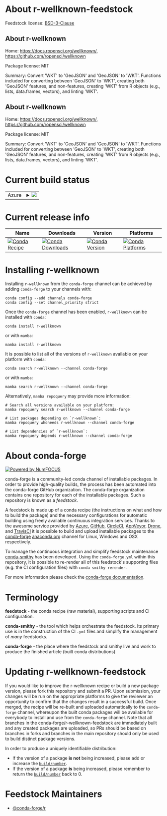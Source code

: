 About r-wellknown-feedstock
===========================

Feedstock license: [BSD-3-Clause](https://github.com/conda-forge/r-wellknown-feedstock/blob/main/LICENSE.txt)


About r-wellknown
-----------------

Home: https://docs.ropensci.org/wellknown/, https://github.com/ropensci/wellknown

Package license: MIT

Summary: Convert 'WKT' to 'GeoJSON' and 'GeoJSON' to 'WKT'. Functions included for converting between 'GeoJSON' to 'WKT', creating both 'GeoJSON' features, and non-features, creating 'WKT' from R objects (e.g., lists, data.frames, vectors), and linting 'WKT'.

About r-wellknown
-----------------

Home: https://docs.ropensci.org/wellknown/, https://github.com/ropensci/wellknown

Package license: MIT

Summary: Convert 'WKT' to 'GeoJSON' and 'GeoJSON' to 'WKT'. Functions included for converting between 'GeoJSON' to 'WKT', creating both 'GeoJSON' features, and non-features, creating 'WKT' from R objects (e.g., lists, data.frames, vectors), and linting 'WKT'.

Current build status
====================


<table>
    
  <tr>
    <td>Azure</td>
    <td>
      <details>
        <summary>
          <a href="https://dev.azure.com/conda-forge/feedstock-builds/_build/latest?definitionId=11563&branchName=main">
            <img src="https://dev.azure.com/conda-forge/feedstock-builds/_apis/build/status/r-wellknown-feedstock?branchName=main">
          </a>
        </summary>
        <table>
          <thead><tr><th>Variant</th><th>Status</th></tr></thead>
          <tbody><tr>
              <td>linux_64_r_base4.3</td>
              <td>
                <a href="https://dev.azure.com/conda-forge/feedstock-builds/_build/latest?definitionId=11563&branchName=main">
                  <img src="https://dev.azure.com/conda-forge/feedstock-builds/_apis/build/status/r-wellknown-feedstock?branchName=main&jobName=linux&configuration=linux%20linux_64_r_base4.3" alt="variant">
                </a>
              </td>
            </tr><tr>
              <td>linux_64_r_base4.4</td>
              <td>
                <a href="https://dev.azure.com/conda-forge/feedstock-builds/_build/latest?definitionId=11563&branchName=main">
                  <img src="https://dev.azure.com/conda-forge/feedstock-builds/_apis/build/status/r-wellknown-feedstock?branchName=main&jobName=linux&configuration=linux%20linux_64_r_base4.4" alt="variant">
                </a>
              </td>
            </tr><tr>
              <td>osx_64_r_base4.3</td>
              <td>
                <a href="https://dev.azure.com/conda-forge/feedstock-builds/_build/latest?definitionId=11563&branchName=main">
                  <img src="https://dev.azure.com/conda-forge/feedstock-builds/_apis/build/status/r-wellknown-feedstock?branchName=main&jobName=osx&configuration=osx%20osx_64_r_base4.3" alt="variant">
                </a>
              </td>
            </tr><tr>
              <td>osx_64_r_base4.4</td>
              <td>
                <a href="https://dev.azure.com/conda-forge/feedstock-builds/_build/latest?definitionId=11563&branchName=main">
                  <img src="https://dev.azure.com/conda-forge/feedstock-builds/_apis/build/status/r-wellknown-feedstock?branchName=main&jobName=osx&configuration=osx%20osx_64_r_base4.4" alt="variant">
                </a>
              </td>
            </tr><tr>
              <td>win_64_r_base4.3</td>
              <td>
                <a href="https://dev.azure.com/conda-forge/feedstock-builds/_build/latest?definitionId=11563&branchName=main">
                  <img src="https://dev.azure.com/conda-forge/feedstock-builds/_apis/build/status/r-wellknown-feedstock?branchName=main&jobName=win&configuration=win%20win_64_r_base4.3" alt="variant">
                </a>
              </td>
            </tr><tr>
              <td>win_64_r_base4.4</td>
              <td>
                <a href="https://dev.azure.com/conda-forge/feedstock-builds/_build/latest?definitionId=11563&branchName=main">
                  <img src="https://dev.azure.com/conda-forge/feedstock-builds/_apis/build/status/r-wellknown-feedstock?branchName=main&jobName=win&configuration=win%20win_64_r_base4.4" alt="variant">
                </a>
              </td>
            </tr>
          </tbody>
        </table>
      </details>
    </td>
  </tr>
</table>

Current release info
====================

| Name | Downloads | Version | Platforms |
| --- | --- | --- | --- |
| [![Conda Recipe](https://img.shields.io/badge/recipe-r--wellknown-green.svg)](https://anaconda.org/conda-forge/r-wellknown) | [![Conda Downloads](https://img.shields.io/conda/dn/conda-forge/r-wellknown.svg)](https://anaconda.org/conda-forge/r-wellknown) | [![Conda Version](https://img.shields.io/conda/vn/conda-forge/r-wellknown.svg)](https://anaconda.org/conda-forge/r-wellknown) | [![Conda Platforms](https://img.shields.io/conda/pn/conda-forge/r-wellknown.svg)](https://anaconda.org/conda-forge/r-wellknown) |

Installing r-wellknown
======================

Installing `r-wellknown` from the `conda-forge` channel can be achieved by adding `conda-forge` to your channels with:

```
conda config --add channels conda-forge
conda config --set channel_priority strict
```

Once the `conda-forge` channel has been enabled, `r-wellknown` can be installed with `conda`:

```
conda install r-wellknown
```

or with `mamba`:

```
mamba install r-wellknown
```

It is possible to list all of the versions of `r-wellknown` available on your platform with `conda`:

```
conda search r-wellknown --channel conda-forge
```

or with `mamba`:

```
mamba search r-wellknown --channel conda-forge
```

Alternatively, `mamba repoquery` may provide more information:

```
# Search all versions available on your platform:
mamba repoquery search r-wellknown --channel conda-forge

# List packages depending on `r-wellknown`:
mamba repoquery whoneeds r-wellknown --channel conda-forge

# List dependencies of `r-wellknown`:
mamba repoquery depends r-wellknown --channel conda-forge
```


About conda-forge
=================

[![Powered by
NumFOCUS](https://img.shields.io/badge/powered%20by-NumFOCUS-orange.svg?style=flat&colorA=E1523D&colorB=007D8A)](https://numfocus.org)

conda-forge is a community-led conda channel of installable packages.
In order to provide high-quality builds, the process has been automated into the
conda-forge GitHub organization. The conda-forge organization contains one repository
for each of the installable packages. Such a repository is known as a *feedstock*.

A feedstock is made up of a conda recipe (the instructions on what and how to build
the package) and the necessary configurations for automatic building using freely
available continuous integration services. Thanks to the awesome service provided by
[Azure](https://azure.microsoft.com/en-us/services/devops/), [GitHub](https://github.com/),
[CircleCI](https://circleci.com/), [AppVeyor](https://www.appveyor.com/),
[Drone](https://cloud.drone.io/welcome), and [TravisCI](https://travis-ci.com/)
it is possible to build and upload installable packages to the
[conda-forge](https://anaconda.org/conda-forge) [anaconda.org](https://anaconda.org/)
channel for Linux, Windows and OSX respectively.

To manage the continuous integration and simplify feedstock maintenance
[conda-smithy](https://github.com/conda-forge/conda-smithy) has been developed.
Using the ``conda-forge.yml`` within this repository, it is possible to re-render all of
this feedstock's supporting files (e.g. the CI configuration files) with ``conda smithy rerender``.

For more information please check the [conda-forge documentation](https://conda-forge.org/docs/).

Terminology
===========

**feedstock** - the conda recipe (raw material), supporting scripts and CI configuration.

**conda-smithy** - the tool which helps orchestrate the feedstock.
                   Its primary use is in the construction of the CI ``.yml`` files
                   and simplify the management of *many* feedstocks.

**conda-forge** - the place where the feedstock and smithy live and work to
                  produce the finished article (built conda distributions)


Updating r-wellknown-feedstock
==============================

If you would like to improve the r-wellknown recipe or build a new
package version, please fork this repository and submit a PR. Upon submission,
your changes will be run on the appropriate platforms to give the reviewer an
opportunity to confirm that the changes result in a successful build. Once
merged, the recipe will be re-built and uploaded automatically to the
`conda-forge` channel, whereupon the built conda packages will be available for
everybody to install and use from the `conda-forge` channel.
Note that all branches in the conda-forge/r-wellknown-feedstock are
immediately built and any created packages are uploaded, so PRs should be based
on branches in forks and branches in the main repository should only be used to
build distinct package versions.

In order to produce a uniquely identifiable distribution:
 * If the version of a package **is not** being increased, please add or increase
   the [``build/number``](https://docs.conda.io/projects/conda-build/en/latest/resources/define-metadata.html#build-number-and-string).
 * If the version of a package **is** being increased, please remember to return
   the [``build/number``](https://docs.conda.io/projects/conda-build/en/latest/resources/define-metadata.html#build-number-and-string)
   back to 0.

Feedstock Maintainers
=====================

* [@conda-forge/r](https://github.com/conda-forge/r/)

